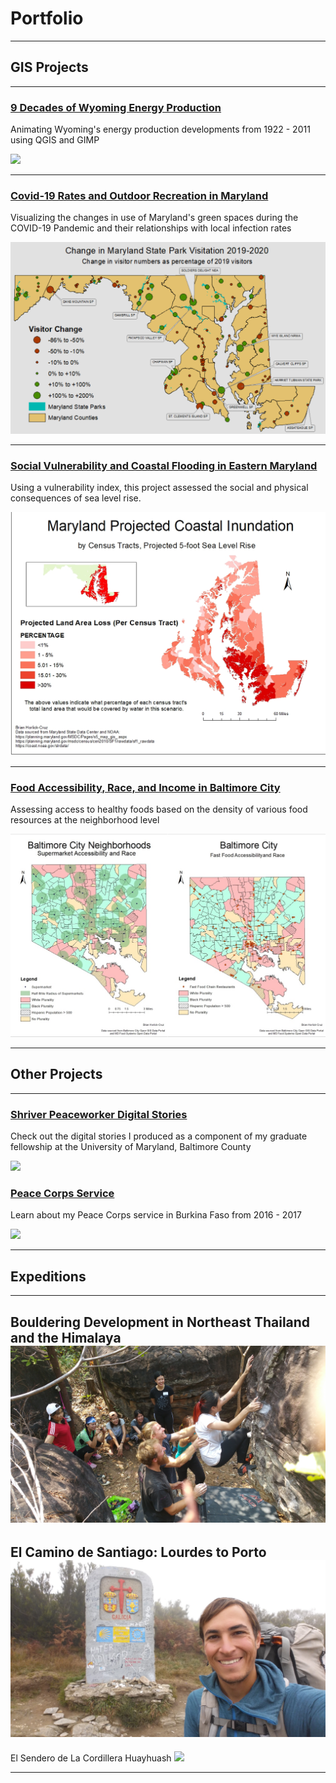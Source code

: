 
# Portfolio

---

## GIS Projects
---

### [9 Decades of Wyoming Energy Production](wyoming_energy/index.md)

Animating Wyoming's energy production developments from 1922 - 2011 using QGIS and GIMP

[<img src="wyoming_energy/wyoming_energy1.gif"/>](wyoming_energy/index.md)

---
### [Covid-19 Rates and Outdoor Recreation in Maryland](covid_mapping/index.md)

Visualizing the changes in use of Maryland's green spaces during the COVID-19 Pandemic and their relationships with local infection rates

[<img src="covid_mapping/mapping covid.png"/>](covid_mapping/index.md)

---
### [Social Vulnerability and Coastal Flooding in Eastern Maryland](coastal_flooding/index.md)

Using a vulnerability index, this project assessed the social and physical consequences of sea level rise.

[<img src="coastal_flooding/Horlick-Cruz_Lab2_five_foot_map.jpg"/>](coastal_flooding/index.md)

---
### [Food Accessibility, Race, and Income in Baltimore City](food_maps/index.md)

Assessing access to healthy foods based on the density of various food resources at the neighborhood level

[<img src="food_maps/food&race.jpg">](food_maps/index.md)

---
## Other Projects
---

### [Shriver Peaceworker Digital Stories](peaceworker/index.md)

Check out the digital stories I produced as a component of my graduate fellowship at the University of Maryland, Baltimore County

[<img src="images/SAM_1360.jpg"/>](peaceworker/index.md)

### [Peace Corps Service](etude_project/project_page.md)

Learn about my Peace Corps service in Burkina Faso from 2016 - 2017

[<img src="images/SAM_1595.jpg"/>](etude_project/project_page.md) 

---

## Expeditions 
---
Bouldering Development in  Northeast Thailand and the Himalaya
[<img src="images/20180225_131053.jpg">]()
---
El Camino de Santiago: Lourdes to Porto
<img src="images/20171112_115828.jpg">
---
El Sendero de La Cordillera Huayhuash
<img src="images/SAM_1055.jpg">

---

